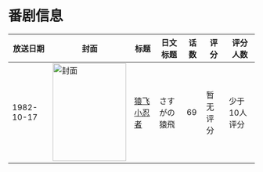 # 番剧信息

|放送日期|封面|标题|日文标题|话数|评分|评分人数|
|---|---|---|---|---|---|---|
|1982-10-17|<img src="//lain.bgm.tv/pic/cover/c/07/7f/83550_RHZDB.jpg" alt="封面" style="width:150px;height:200px;object-fit:cover;">|[猿飞小忍者](https://bangumi.tv/subject/83550)|さすがの猿飛|69|暂无评分|少于10人评分|
